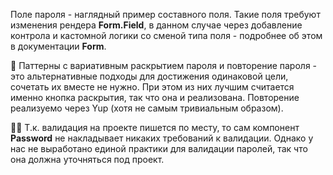 Поле пароля - наглядный пример составного поля. Такие поля требуют изменения рендера **Form.Field**, в данном случае через добавление контрола и кастомной логики со сменой типа поля - подробнее об этом в документации **Form**.

🥇 Паттерны с вариативным раскрытием пароля и повторение пароля - это альтернативные подходы для достижения одинаковой цели, сочетать их вместе не нужно. При этом из них лучшим считается именно кнопка раскрытия, так что она и реализована. Повторение реализуемо через Yup (хотя не самым тривиальным образом).

☝🏿 Т.к. валидация на проекте пишется по месту, то сам компонент **Password** не накладывает никаких требований к валидации. Однако у нас не выработано единой практики для валидации паролей, так что она должна уточняться под проект.
